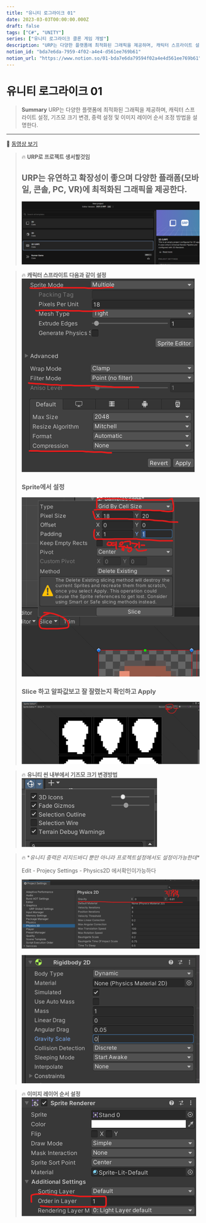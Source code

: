 ```yaml
---
title: "유니티 로그라이크 01"
date: 2023-03-03T00:00:00.000Z
draft: false
tags: ["C#", "UNITY"]
series: ["유니티 로그라이크 클론 게임 개발"]
description: "URP는 다양한 플랫폼에 최적화된 그래픽을 제공하며, 캐릭터 스프라이트 설정, 기즈모 크기 변경, 중력 설정 및 이미지 레이어 순서 조정 방법을 설명한다."
notion_id: "bda7e6da-7959-4f02-a4e4-d561ee769b61"
notion_url: "https://www.notion.so/01-bda7e6da79594f02a4e4d561ee769b61"
---
```


# 유니티 로그라이크 01

> **Summary**
> URP는 다양한 플랫폼에 최적화된 그래픽을 제공하며, 캐릭터 스프라이트 설정, 기즈모 크기 변경, 중력 설정 및 이미지 레이어 순서 조정 방법을 설명한다.

---

🎥 [동영상 보기](https://www.youtube.com/watch?v=qOTbP9ciJ88&list=PLO-mt5Iu5TeZF8xMHqtT_DhAPKmjF6i3x&index=2)

> 🔥 **URP로 프로젝트 생서할것임**
> ## URP는 유연하고 확장성이 좋으며 다양한 플래폼(모바일, 콘솔, PC, VR)에 최적화된 그래픽을 제공한다.
>
> ![Image](image_753d8159c5cd.png)
>
>

> 🔥 **캐릭터 스프라이트 다음과 같이 설정**
> ![Image](image_d4e76dc2a060.png)
>
> ### Sprite에서 설정
>
> ![Image](image_62a0759a3cde.png)
>
> ### Slice 하고 알파값보고 잘 잘렸는지 확인하고 Apply
>
> ![Image](image_bc62ee82808c.png)
>
>

> 🔥 **유니티 씬 내부에서 기즈모 크기 변경방법**
> ![Image](image_03baf696b5c3.png)
>
>

> 🔥 **유니티 중력은 리지드바디 뿐만 아니라 프로젝트설정에서도 설정이가능한데\**
>
> Edit - Projecy Settings - Physics2D 에서확인이가능하다
>
> ![Image](image_e0401c6a9d47.png)
>
> ![Image](image_214f3a2b42fe.png)
>
>

> 🔥 **이미지 레이어 순서 설정**
> ![Image](image_9af04a26ba4d.png)
>
>

